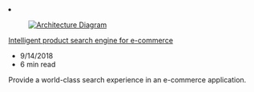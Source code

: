 <!-- This file is automatically generated by build/architectures/build_index.py. Any updates will be lost. -->

<!-- markdownlint-disable MD033 -->

<li class="grid-item item-column" data-categories="Web Analytics ">
<article class="card">
    <div class="card-header has-margin-bottom-none" aria-hidden="true">
        <figure class="image diagram has-height-175 has-overflow-hidden level">
            <a href="/azure/architecture/example-scenario/apps/ecommerce-search"><img src="/azure/architecture/browse/thumbs/ecommerce-search.png" class="diagram" alt="Architecture Diagram" data-linktype="relative-path"></a>
        </figure>
    </div>
    <div class="card-content">
        <a class="card-content-title has-margin-top-none" href="/azure/architecture/example-scenario/apps/ecommerce-search">
            <p>Intelligent product search engine for e-commerce</p>
        </a>
        <ul class="card-content-metadata">
            <li>9/14/2018</li>
            <li>6 min read</li>
        </ul>
        <p class="card-content-description">Provide a world-class search experience in an e-commerce application.</p>
        <div class="bottom-to-top-fade is-hidden-mobile"></div>
    </div>
</article>
</li>
